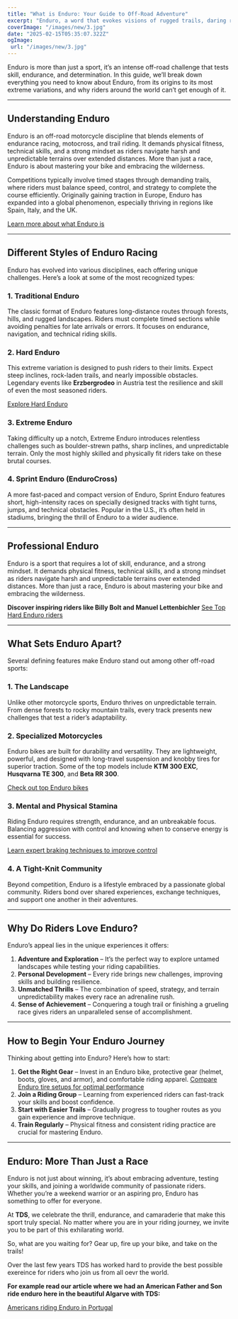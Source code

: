 ```yaml
---
title: "What is Enduro: Your Guide to Off-Road Adventure"
excerpt: "Enduro, a word that evokes visions of rugged trails, daring riders, and motorcycles built to conquer the wild. For enthusiasts, it’s a passion; for newcomers, it’s an exhilarating mystery. But what exactly is Enduro?"
coverImage: "/images/new/3.jpg"
date: "2025-02-15T05:35:07.322Z"
ogImage:
 url: "/images/new/3.jpg"
---
```


Enduro is more than just a sport, it’s an intense off-road challenge that tests skill, endurance, and determination. In this guide, we’ll break down everything you need to know about Enduro, from its origins to its most extreme variations, and why riders around the world can’t get enough of it.

---

## **Understanding Enduro**

Enduro is an off-road motorcycle discipline that blends elements of endurance racing, motocross, and trail riding. It demands physical fitness, technical skills, and a strong mindset as riders navigate harsh and unpredictable terrains over extended distances. More than just a race, Enduro is about mastering your bike and embracing the wilderness.

Competitions typically involve timed stages through demanding trails, where riders must balance speed, control, and strategy to complete the course efficiently. Originally gaining traction in Europe, Enduro has expanded into a global phenomenon, especially thriving in regions like Spain, Italy, and the UK.

<a href="https://endurowow.com/articles/what-is-enduro" target="_blank" rel="noopener noreferrer">Learn more about what Enduro is</a>

---

## **Different Styles of Enduro Racing**

Enduro has evolved into various disciplines, each offering unique challenges. Here’s a look at some of the most recognized types:

### **1. Traditional Enduro**
The classic format of Enduro features long-distance routes through forests, hills, and rugged landscapes. Riders must complete timed sections while avoiding penalties for late arrivals or errors. It focuses on endurance, navigation, and technical riding skills.

### **2. Hard Enduro**
This extreme variation is designed to push riders to their limits. Expect steep inclines, rock-laden trails, and nearly impossible obstacles. Legendary events like **Erzbergrodeo** in Austria test the resilience and skill of even the most seasoned riders.

<a href="https://endurowow.com/articles/hard-enduro" target="_blank" rel="noopener noreferrer">Explore Hard Enduro</a>

### **3. Extreme Enduro**
Taking difficulty up a notch, Extreme Enduro introduces relentless challenges such as boulder-strewn paths, sharp inclines, and unpredictable terrain. Only the most highly skilled and physically fit riders take on these brutal courses.

### **4. Sprint Enduro (EnduroCross)**
A more fast-paced and compact version of Enduro, Sprint Enduro features short, high-intensity races on specially designed tracks with tight turns, jumps, and technical obstacles. Popular in the U.S., it’s often held in stadiums, bringing the thrill of Enduro to a wider audience.

---

## Professional Enduro

Enduro is a sport that requires a lot of skill, endurance, and a strong mindset. It demands physical fitness, technical skills, and a strong mindset as riders navigate harsh and unpredictable terrains over extended distances. More than just a race, Enduro is about mastering your bike and embracing the wilderness.

**Discover inspiring riders like Billy Bolt and Manuel Lettenbichler** <a href="https://endurowow.com/riders" target="_blank" rel="noopener noreferrer">See Top Hard Enduro riders</a>

---

## **What Sets Enduro Apart?**

Several defining features make Enduro stand out among other off-road sports:

### **1. The Landscape**
Unlike other motorcycle sports, Enduro thrives on unpredictable terrain. From dense forests to rocky mountain trails, every track presents new challenges that test a rider’s adaptability.

### **2. Specialized Motorcycles**
Enduro bikes are built for durability and versatility. They are lightweight, powerful, and designed with long-travel suspension and knobby tires for superior traction. Some of the top models include **KTM 300 EXC**, **Husqvarna TE 300**, and **Beta RR 300**.

<a href="https://endurowow.com/bikes" target="_blank" rel="noopener noreferrer">Check out top Enduro bikes</a>

### **3. Mental and Physical Stamina**
Riding Enduro requires strength, endurance, and an unbreakable focus. Balancing aggression with control and knowing when to conserve energy is essential for success.

<a href="https://endurowow.com/articles/expert-braking-techniques" target="_blank" rel="noopener noreferrer">Learn expert braking techniques to improve control</a>


### **4. A Tight-Knit Community**
Beyond competition, Enduro is a lifestyle embraced by a passionate global community. Riders bond over shared experiences, exchange techniques, and support one another in their adventures.

---

## **Why Do Riders Love Enduro?**

Enduro’s appeal lies in the unique experiences it offers:

1. **Adventure and Exploration** – It’s the perfect way to explore untamed landscapes while testing your riding capabilities.
2. **Personal Development** – Every ride brings new challenges, improving skills and building resilience.
3. **Unmatched Thrills** – The combination of speed, strategy, and terrain unpredictability makes every race an adrenaline rush.
4. **Sense of Achievement** – Conquering a tough trail or finishing a grueling race gives riders an unparalleled sense of accomplishment.

---

## **How to Begin Your Enduro Journey**

Thinking about getting into Enduro? Here’s how to start:

1. **Get the Right Gear** – Invest in an Enduro bike, protective gear (helmet, boots, gloves, and armor), and comfortable riding apparel.
   <a href="https://endurowow.com/articles/enduro-tires" target="_blank" rel="noopener noreferrer">Compare Enduro tire setups for optimal performance</a>
2. **Join a Riding Group** – Learning from experienced riders can fast-track your skills and boost confidence.
3. **Start with Easier Trails** – Gradually progress to tougher routes as you gain experience and improve technique.
4. **Train Regularly** – Physical fitness and consistent riding practice are crucial for mastering Enduro.

---

## **Enduro: More Than Just a Race**

Enduro is not just about winning, it’s about embracing adventure, testing your skills, and joining a worldwide community of passionate riders. Whether you’re a weekend warrior or an aspiring pro, Enduro has something to offer for everyone.

At **TDS**, we celebrate the thrill, endurance, and camaraderie that make this sport truly special. No matter where you are in your riding journey, we invite you to be part of this exhilarating world.

So, what are you waiting for? Gear up, fire up your bike, and take on the trails!

Over the last few years TDS has worked hard to provide the best possible exereince for riders who join us from all oevr the world.

**For example read our article where we had an American Father and Son ride enduro here in the beautiful Algarve with TDS:**

[Americans riding Enduro in Portugal](/articles/american-father-son-enduro-tour)

